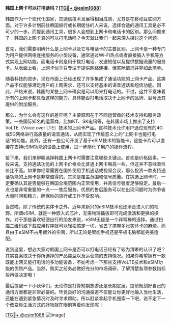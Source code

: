 **韩国上网卡可以打电话吗？[[TG💪+ @esim1088](https://t.me/s/esim1088)]**

韩国作为一个现代化国家，其通信技术发展得相当成熟，尤其是在移动互联网方面。对于许多计划前往韩国旅行或长期居住的人来说，选择合适的通讯工具是必不可少的一步。而提到通讯工具，很多人会想到上网卡和电话卡的区别。那么问题来了：韩国的上网卡真的可以打电话吗？今天就让我们一起来深入探讨这个问题。

首先，我们需要明确什么是上网卡以及它与电话卡的主要区别。上网卡是一种专门为用户提供网络连接服务的小型设备，通常通过Wi-Fi热点或者直接插入手机等方式实现上网功能。而电话卡则是用于拨打电话、发送短信以及提供数据流量的服务卡。从表面上看，上网卡似乎只专注于提供网络连接，但实际情况并非如此简单。

随着科技的进步，现在市面上已经出现了许多集成了通话功能的上网卡产品。这类产品不仅能够满足用户的上网需求，还可以支持基本的语音通话和短信功能。因此，严格来说，韩国的某些上网卡确实是可以用来打电话的。不过，这并不意味着所有的上网卡都具备这样的能力。具体能否打电话取决于上网卡的品牌、型号及其提供的附加服务。

那么，为什么会有这样的差异呢？主要原因在于不同运营商的技术支持和服务政策。一些国际知名的运营商，比如KT、SK电讯等，在韩国市场上推出了支持VoLTE（Voice over LTE）技术的上网卡产品。这种技术允许用户通过现有的4G或5G网络进行高质量的语音通话，从而实现了传统意义上的“上网卡也能打电话”的功能。此外，还有一些公司开发了基于eSIM技术的智能卡，这些卡片可以直接在支持eSIM功能的设备上使用，进一步简化了用户的操作流程。

接下来，我们来聊聊选择韩国上网卡时需要注意哪些关键点。首先是价格因素。一般来说，支持通话功能的上网卡价格会比普通上网卡略高一些，但这并不意味着性价比不高。如果你经常需要在国外使用手机通话或视频会议，那么投资一款支持通话功能的上网卡是非常值得的。其次是覆盖范围和信号质量。在挑选上网卡时，一定要确认其是否能够在韩国全境范围内正常使用，并且信号强度足够稳定。最后一点也是非常重要的一点——售后服务。优质的售后服务可以在出现问题时为你节省大量时间和精力，确保你的旅行或工作不受影响。

当然啦，除了传统的实体卡之外，近年来新兴的eSIM技术也逐渐走进人们的视野。所谓eSIM，就是一种嵌入式芯片，无需物理插拔即可完成激活和更换的操作。对于那些喜欢轻便出行的朋友来说，eSIM无疑是一个非常棒的选择。通过扫描二维码或下载应用程序就可以轻松搞定一切，省去了携带多张实体卡的麻烦。而且由于eSIM不占用额外的空间，所以无论是智能手机还是平板电脑都能完美适配。

说到这里，想必大家对韩国上网卡是否可以打电话已经有了较为清晰的认识了吧？其实答案取决于你所选择的产品类型以及运营商的支持情况。如果你希望拥有一款既能上网又能打电话的多功能设备，不妨考虑一下那些支持VoLTE技术和eSIM功能的优质产品。当然，购买之前务必做好充分的市场调研，了解清楚各项参数指标后再做决定哦！

最后提醒一下小伙伴们，无论你是打算短期旅游还是长期定居，提前规划好自己的通讯方案都是非常必要的。毕竟良好的沟通渠道不仅能让你更好地融入当地生活，还能在遇到紧急情况时及时寻求帮助。所以赶紧拿起手机搜索一下吧，说不定下一个改变你生活方式的好物就在眼前等着你发现呢！

[[TG💪+ @esim1088](https://t.me/s/esim1088) ![Image](https://i.postimg.cc/4NQfJmqS/Snipaste-2025-05-13-00-14-12.png)]